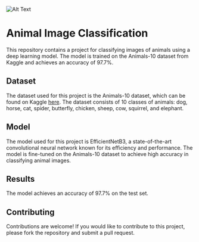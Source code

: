 ![Alt Text](https://datascientest.com/en/wp-content/uploads/sites/9/2023/10/formation-tensorflow-1024x453.jpg)


# Animal Image Classification

This repository contains a project for classifying images of animals using a deep learning model. The model is trained on the Animals-10 dataset from Kaggle and achieves an accuracy of 97.7%.

## Dataset

The dataset used for this project is the Animals-10 dataset, which can be found on Kaggle [here](https://www.kaggle.com/datasets/alessiocorrado99/animals10). The dataset consists of 10 classes of animals: dog, horse, cat, spider, butterfly, chicken, sheep, cow, squirrel, and elephant.

## Model

The model used for this project is EfficientNetB3, a state-of-the-art convolutional neural network known for its efficiency and performance. The model is fine-tuned on the Animals-10 dataset to achieve high accuracy in classifying animal images.

## Results

The model achieves an accuracy of 97.7% on the test set.

## Contributing

Contributions are welcome! If you would like to contribute to this project, please fork the repository and submit a pull request.

